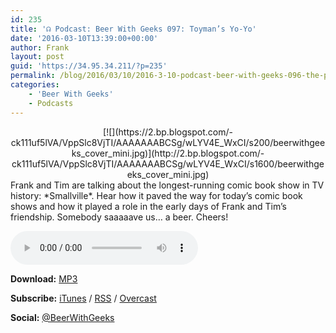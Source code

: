 ```yaml
---
id: 235
title: '☊ Podcast: Beer With Geeks 097: Toyman’s Yo-Yo'
date: '2016-03-10T13:39:00+00:00'
author: Frank
layout: post
guid: 'https://34.95.34.211/?p=235'
permalink: /blog/2016/03/10/2016-3-10-podcast-beer-with-geeks-096-the-princes-weird-toes/
categories:
    - 'Beer With Geeks'
    - Podcasts
---
```


<div class="separator" style="clear: both; text-align: center;">[![](https://2.bp.blogspot.com/-ck111uf5lVA/VppSlc8VjTI/AAAAAAABCSg/wLYV4E_WxCI/s200/beerwithgeeks_cover_mini.jpg)](http://2.bp.blogspot.com/-ck111uf5lVA/VppSlc8VjTI/AAAAAAABCSg/wLYV4E_WxCI/s1600/beerwithgeeks_cover_mini.jpg)</div>Frank and Tim are talking about the longest-running comic book show in TV history: *Smallville*. Hear how it paved the way for today’s comic book shows and how it played a role in the early days of Frank and Tim’s friendship. Somebody saaaaave us… a beer. Cheers!

<audio controls="controls"><source src="http://www.podtrac.com/pts/redirect.mp3/archive.org/download/BWG097/BWG097.mp3" type="audio/mpeg"></source><embed height="80px" width="100px"></embed> Your browser does not support this audio</audio>

**Download:** [MP3](http://www.podtrac.com/pts/redirect.mp3/archive.org/download/BWG097/BWG097.mp3)  
  
**Subscribe:** [iTunes](https://itunes.apple.com/us/podcast/beer-with-geeks/id910485914?mt=2) / [RSS](http://feeds.feedburner.com/beerwithgeeks) / [Overcast](https://overcast.fm/itunes910485914/beer-with-geeks-a-geek-pop-culture-podcast)  
  
**Social:** [@BeerWithGeeks](https://twitter.com/beerwithgeeks)